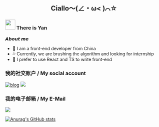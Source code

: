 <div align="center">

## Ciallo～(∠・ω< )⌒☆
</div>

 <h3 ><img src="https://cdn.jsdelivr.net/gh/dmego/images/img/Hi.gif" height="32" /> There is Yan</h3>

 
**𝘼𝙗𝙤𝙪𝙩 𝙢𝙚**

- 🏫 I am a front-end developer from China
- 💦 Currently, we are brushing the algorithm and looking for internship
- 🙈 I prefer to use React and TS to write front-end
  

### 我的社交账户 / My social account
<a href="https://homurafield.netlify.app/"><img src="https://img.shields.io/badge/blog-HomuraField-red" alt="blog"></a> [![](https://img.shields.io/badge/Flame_Y-blue?style=flat-square&logo=telegram)](https://t.me/Flame_Y)

### 我的电子邮箱 / My E-Mail

[![](https://img.shields.io/badge/Gmail-D14836?style=for-the-badge&logo=gmail&logoColor=white)](mailto:hoshiumyy@gmail.com)

[![Anurag's GitHub stats](https://github-readme-stats-six-ruby-77.vercel.app/api?username=Flame-Y)](https://github.com/anuraghazra/github-readme-stats)

<img align="center" src="https://github-readme-stats.vercel.app/api/top-langs/?username=Flame-Y&layout=compact&theme=buefy&hide_border=true" alt="" />
